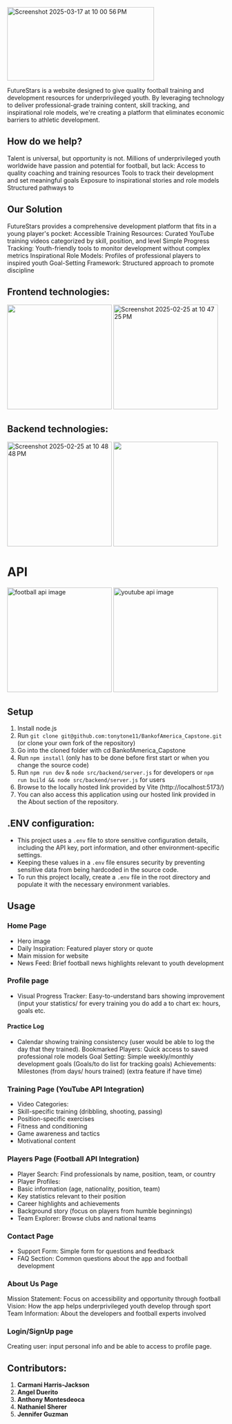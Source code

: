 

<img width="340" height="170" alt="Screenshot 2025-03-17 at 10 00 56 PM" src="https://github.com/user-attachments/assets/1a7e1d13-b0a7-4d40-a7af-039f9b0f481a" />

FutureStars is a website designed to give quality football training and development resources for underprivileged youth. By leveraging technology to deliver professional-grade training content, skill tracking, and inspirational role models, we're creating a platform that eliminates economic barriers to athletic development.


## How do we help?

Talent is universal, but opportunity is not. Millions of underprivileged youth worldwide have passion and potential for football, but lack:
Access to quality coaching and training resources
Tools to track their development and set meaningful goals
Exposure to inspirational stories and role models
Structured pathways to 


## Our Solution
FutureStars provides a comprehensive development platform that fits in a young player's pocket:
Accessible Training Resources: Curated YouTube training videos categorized by skill, position, and level
Simple Progress Tracking: Youth-friendly tools to monitor development without complex metrics
Inspirational Role Models: Profiles of professional players to inspired youth
Goal-Setting Framework: Structured approach to promote discipline

 ## Frontend technologies:
 <img width="242" src="https://cloudmatetechnologies.com/wp-content/uploads/2024/06/react.js.png"/>  <img width="242" alt="Screenshot 2025-02-25 at 10 47 25 PM" src="https://github.com/user-attachments/assets/f0818e40-c706-4194-95f5-c5ca06019f3b" />


## Backend technologies:
<img width="242" alt="Screenshot 2025-02-25 at 10 48 48 PM" src="https://github.com/user-attachments/assets/23e2b62f-cbac-4f13-9a37-6657936e8432" />  <img  width="242" src="https://encrypted-tbn0.gstatic.com/images?q=tbn:ANd9GcSlZINvM67GmgTbwpiAUlD33goWl2vf4GDppg&s"/>

# API

<img width="242" alt="football api image" src="https://github.com/user-attachments/assets/1b89e48a-d340-44ef-be9f-8c8c5c16129c"/>
<img width="242" alt="youtube api image" src="https://github.com/user-attachments/assets/fa1dde58-0a66-48aa-b1b1-5176ac2bbc50"/>


## Setup
1. Install node.js
2. Run `git clone git@github.com:tonytone11/BankofAmerica_Capstone.git` (or clone your own fork of the repository)
3. Go into the cloned folder with cd BankofAmerica_Capstone
4. Run `npm install` (only has to be done before first start or when you change the source code)
5. Run `npm run dev` & `node src/backend/server.js` for developers or `npm run build && node src/backend/server.js` for users
6. Browse to the locally hosted link provided by Vite (http://localhost:5173/)
7. You can also access this application using our hosted link provided in the About section of the repository.

## .ENV configuration:
 * This project uses a `.env` file to store sensitive configuration details, including the API key, port information, and other environment-specific settings.
 * Keeping these values in a `.env` file ensures security by preventing sensitive data from being hardcoded in the source code.
 * To run this project locally, create a `.env` file in the root directory and populate it with the necessary environment variables. 


 ##  Usage
### Home Page
* Hero image
* Daily Inspiration: Featured player story or quote
* Main mission for website
* News Feed: Brief football news highlights relevant to youth development
### Profile page
* Visual Progress Tracker: Easy-to-understand bars showing improvement (input your statistics/ for every training you do add a to chart ex: hours, goals etc.

#### Practice Log
* Calendar showing training consistency (user would be able to log the day that they trained).
Bookmarked Players: Quick access to saved professional role models
Goal Setting: Simple weekly/monthly development goals (Goals/to do list for tracking goals)
Achievements: Milestones (from days/ hours trained) (extra feature if have time)
### Training Page (YouTube API Integration)
* Video Categories:
* Skill-specific training (dribbling, shooting, passing)
* Position-specific exercises
* Fitness and conditioning
* Game awareness and tactics
* Motivational content

### Players Page (Football API Integration)
* Player Search: Find professionals by name, position, team, or country
* Player Profiles:
* Basic information (age, nationality, position, team)
* Key statistics relevant to their position
* Career highlights and achievements
* Background story (focus on players from humble beginnings)
* Team Explorer: Browse clubs and national teams

### Contact Page
* Support Form: Simple form for questions and feedback
* FAQ Section: Common questions about the app and football development
### About Us Page
Mission Statement: Focus on accessibility and opportunity through football
Vision: How the app helps underprivileged youth develop through sport
Team Information: About the developers and football experts involved
### Login/SignUp page
Creating user: input personal info and be able to access to profile page.

## Contributors:
 
 1. **Carmani Harris-Jackson**
 2. **Angel Duerito**
 3. **Anthony Montesdeoca**
 4. **Nathaniel Sherer**
 5. **Jennifer Guzman**
